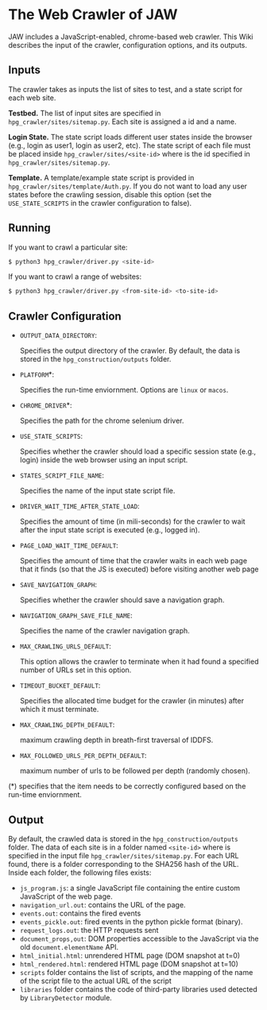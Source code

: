 # The Web Crawler of JAW

JAW includes a JavaScript-enabled, chrome-based web crawler. This Wiki describes the input of the crawler, configuration options, and its outputs.

## Inputs

The crawler takes as inputs the list of sites to test, and a state script for each web site. 

**Testbed.** The list of input sites are specified in `hpg_crawler/sites/sitemap.py`. Each site is assigned a id and a name.

**Login State.** The state script loads different user states inside the browser (e.g., login as user1, login as user2, etc). The state script of each file must be placed inside `hpg_crawler/sites/<site-id>` where <site-id> is the id specified in `hpg_crawler/sites/sitemap.py`.

**Template.**
A template/example state script is provided in `hpg_crawler/sites/template/Auth.py`.
If you do not want to load any user states before the crawling session, disable this option (set the `USE_STATE_SCRIPTS` in the crawler configuration to false).


## Running

If you want to crawl a particular site:
```bash
$ python3 hpg_crawler/driver.py <site-id>
```

If you want to crawl a range of websites:
```bash
$ python3 hpg_crawler/driver.py <from-site-id> <to-site-id>
```


## Crawler Configuration

- `OUTPUT_DATA_DIRECTORY`:

	Specifies the output directory of the crawler. By default, the data is stored in the `hpg_construction/outputs` folder.

- `PLATFORM`*:

	Specifies the run-time enviornment. Options are `linux` or `macos`.

- `CHROME_DRIVER`*:
 
	Specifies the path for the chrome selenium driver.

- `USE_STATE_SCRIPTS`:

	Specifies whether the crawler should load a specific session state (e.g., login) inside the web browser using an input script.

- `STATES_SCRIPT_FILE_NAME`:

	Specifies the name of the input state script file.

- `DRIVER_WAIT_TIME_AFTER_STATE_LOAD`:

	Specifies the amount of time (in mili-seconds) for the crawler to wait after the input state script is executed (e.g., logged in).

- `PAGE_LOAD_WAIT_TIME_DEFAULT`:
  
	Specifies the amount of time that the crawler waits in each web page that it finds (so that the JS is executed) before visiting another web page

- `SAVE_NAVIGATION_GRAPH`:

	Specifies whether the crawler should save a navigation graph.

- `NAVIGATION_GRAPH_SAVE_FILE_NAME`:

	Specifies the name of the crawler navigation graph.


- `MAX_CRAWLING_URLS_DEFAULT`:

	This option allows the crawler to terminate when it had found a specified number of URLs set in this option.

- `TIMEOUT_BUCKET_DEFAULT`:

	Specifies the allocated time budget for the crawler (in minutes) after which it must terminate.

- `MAX_CRAWLING_DEPTH_DEFAULT`:

	maximum crawling depth in breath-first traversal of IDDFS.

- `MAX_FOLLOWED_URLS_PER_DEPTH_DEFAULT`:

	maximum number of urls to be followed per depth (randomly chosen).


(*) specifies that the item needs to be correctly configured based on the run-time enviornment.


## Output

By default, the crawled data is stored in the `hpg_construction/outputs` folder. The data of each site is in a folder named `<site-id>` where <site-id> is specified in the input file `hpg_crawler/sites/sitemap.py`. For each URL found, there is a folder corresponding to the SHA256 hash of the URL. Inside each folder, the following files exists:

- `js_program.js`: a single JavaScript file containing the entire custom JavaScript of the web page.
- `navigation_url.out`: contains the URL of the page.
- `events.out`: contains the fired events
- `events_pickle.out`: fired events in the python pickle format (binary).
- `request_logs.out`: the HTTP requests sent 
- `document_props,out`: DOM properties accessible to the JavaScript via the old `document.elementName` API.
- `html_initial.html`: unrendered HTML page (DOM snapshot at t=0)
- `html_rendered.html`: rendered HTML page (DOM snapshot at t=10)
- `scripts` folder contains the list of scripts, and the mapping of the name of the script file to the actual URL of the script
- `libraries` folder contains the code of third-party libraries used detected by `LibraryDetector` module.


